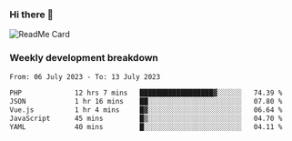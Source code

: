 ### Hi there 👋

<!--
**itzcy/itzcy** is a ✨ _special_ ✨ repository because its `README.md` (this file) appears on your GitHub profile.

Here are some ideas to get you started:

- 🔭 I’m currently working on ...
- 🌱 I’m currently learning ...
- 👯 I’m looking to collaborate on ...
- 🤔 I’m looking for help with ...
- 💬 Ask me about ...
- 📫 How to reach me: ...
- 😄 Pronouns: ...
- ⚡ Fun fact: ...
-->
![ReadMe Card](https://github-readme-stats.vercel.app/api?username=itzcy&show_icons=true&title_color=2d3198&icon_color=797cb8&text_color=24292e&bg_color=f6f8fa)

### Weekly development breakdown
<!--START_SECTION:waka-->

```txt
From: 06 July 2023 - To: 13 July 2023

PHP             12 hrs 7 mins   ██████████████████▓░░░░░░   74.39 %
JSON            1 hr 16 mins    ██░░░░░░░░░░░░░░░░░░░░░░░   07.80 %
Vue.js          1 hr 4 mins     █▓░░░░░░░░░░░░░░░░░░░░░░░   06.64 %
JavaScript      45 mins         █▒░░░░░░░░░░░░░░░░░░░░░░░   04.70 %
YAML            40 mins         █░░░░░░░░░░░░░░░░░░░░░░░░   04.11 %
```

<!--END_SECTION:waka-->
